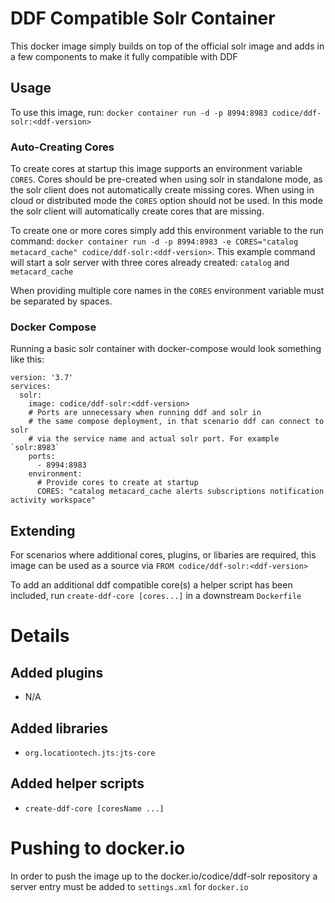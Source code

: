 # DDF Compatible Solr Container

This docker image simply builds on top of the official solr image and adds in a few components to make it fully compatible with DDF

## Usage

To use this image, run: `docker container run -d -p 8994:8983 codice/ddf-solr:<ddf-version>`

### Auto-Creating Cores

To create cores at startup this image supports an environment variable `CORES`.
Cores should be pre-created when using solr in standalone mode, as the solr client does not automatically create missing cores.
When using in cloud or distributed mode the `CORES` option should not be used. In this mode the solr client will automatically create cores that are missing.

To create one or more cores simply add this environment variable to the run command: `docker container run -d -p 8994:8983 -e CORES="catalog metacard_cache" codice/ddf-solr:<ddf-version>`.
This example command will start a solr server with three cores already created: `catalog` and `metacard_cache`

When providing multiple core names in the `CORES` environment variable must be separated by spaces.

### Docker Compose

Running a basic solr container with docker-compose would look something like this:

```
version: '3.7'
services:
  solr:
    image: codice/ddf-solr:<ddf-version>
    # Ports are unnecessary when running ddf and solr in 
    # the same compose deployment, in that scenario ddf can connect to solr
    # via the service name and actual solr port. For example `solr:8983`
    ports: 
      - 8994:8983
    environment:
      # Provide cores to create at startup
      CORES: "catalog metacard_cache alerts subscriptions notification activity workspace"
```

## Extending

For scenarios where additional cores, plugins, or libaries are required, this image can be used as a source via `FROM codice/ddf-solr:<ddf-version>`

To add an additional ddf compatible core(s) a helper script has been included, run `create-ddf-core [cores...]` in a downstream `Dockerfile`

# Details

## Added plugins

* N/A

## Added libraries

* `org.locationtech.jts:jts-core`

## Added helper scripts

* `create-ddf-core [coresName ...]`


# Pushing to docker.io

In order to push the image up to the docker.io/codice/ddf-solr repository a server entry must be added to `settings.xml` for `docker.io`
